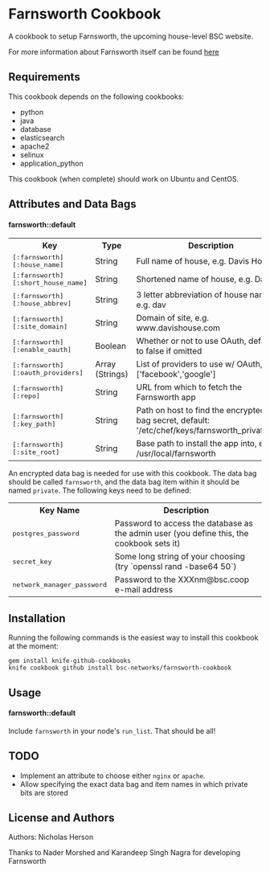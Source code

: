 Farnsworth Cookbook
===================
A cookbook to setup Farnsworth, the upcoming house-level BSC website.

For more information about Farnsworth itself can be found [here](https://github.com/knagra/farnsworth)


Requirements
------------
This cookbook depends on the following cookbooks:
- python
- java
- database
- elasticsearch
- apache2
- selinux
- application_python

This cookbook (when complete) should work on Ubuntu and CentOS.

Attributes and Data Bags
----------

#### farnsworth::default
<table>
  <tr>
    <th>Key</th>
    <th>Type</th>
    <th>Description</th>
  </tr>
  <tr>
    <td><tt>[:farnsworth][:house_name]</tt></td>
    <td>String</td>
    <td>Full name of house, e.g. Davis House</td>
  </tr>  
    <tr>
    <td><tt>[:farnsworth][:short_house_name]</tt></td>
    <td>String</td>
    <td>Shortened name of house, e.g. Davis</td>
  </tr>
    <tr>
    <td><tt>[:farnsworth][:house_abbrev]</tt></td>
    <td>String</td>
    <td>3 letter abbreviation of house name, e.g. dav</td>
  </tr>
    <tr>
    <td><tt>[:farnsworth][:site_domain]</tt></td>
    <td>String</td>
    <td>Domain of site, e.g. www.davishouse.com</td>
  </tr>
    <tr>
    <td><tt>[:farnsworth][:enable_oauth]</tt></td>
    <td>Boolean</td>
    <td>Whether or not to use OAuth, defaults to false if omitted</td>
  </tr>
    <tr>
    <td><tt>[:farnsworth][:oauth_providers]</tt></td>
    <td>Array (Strings)</td>
    <td>List of providers to use w/ OAuth, e.g. ['facebook','google']</td>
  </tr>
    <tr>
    <td><tt>[:farnsworth][:repo]</tt></td>
    <td>String</td>
    <td>URL from which to fetch the Farnsworth app</td>
  </tr>
    <tr>
    <td><tt>[:farnsworth][:key_path]</tt></td>
    <td>String</td>
    <td>Path on host to find the encrypted data bag secret, default: '/etc/chef/keys/farnsworth_private.key'</td>
  </tr>
    <tr>
    <td><tt>[:farnsworth][:site_root]</tt></td>
    <td>String</td>
    <td>Base path to install the app into, e.g. /usr/local/farnsworth</td>
  </tr>
</table>

An encrypted data bag is needed for use with this cookbook.  The data bag should be called `farnsworth`, and the data bag item within it should be named `private`. The following keys need to be defined:

<table>
  <tr>
    <th>Key Name</th>
    <th>Description</th>
  </tr>
  <tr>
    <td><tt>postgres_password</tt></td>
    <td>Password to access the database as the admin user (you define this, the cookbook sets it)</td>
  </tr>
  <tr>
    <td><tt>secret_key</tt></td>
    <td>Some long string of your choosing (try `openssl rand -base64 50`)</tt></td>
  </tr>
  <tr>
    <td><tt>network_manager_password</tt></td>
    <td>Password to the XXXnm@bsc.coop e-mail address</td>
  </tr>
</table>

Installation
------------
Running the following commands is the easiest way to install this cookbook at the moment:
```
gem install knife-github-cookbooks
knife cookbook github install bsc-networks/farnsworth-cookbook
```

Usage
-----
#### farnsworth::default

Include `farnsworth` in your node's `run_list`. That should be all!


TODO
----
- Implement an attribute to choose either `nginx` or `apache`.
- Allow specifying the exact data bag and item names in which private bits are stored

License and Authors
-------------------
Authors: Nicholas Herson

Thanks to Nader Morshed and Karandeep Singh Nagra for developing Farnsworth
